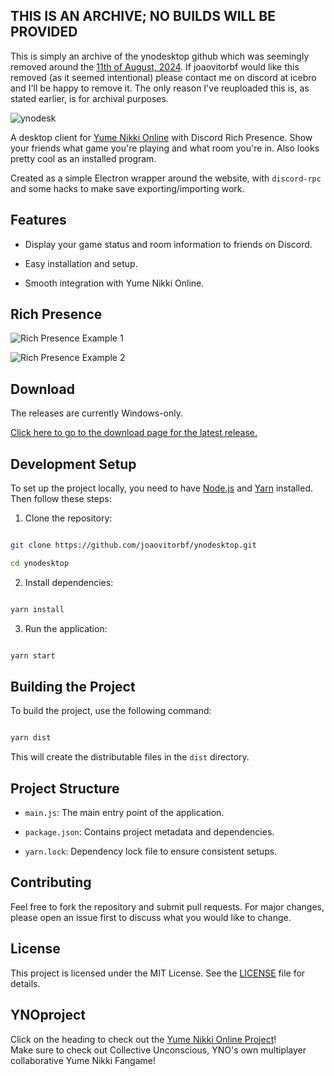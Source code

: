 ## THIS IS AN ARCHIVE; NO BUILDS WILL BE PROVIDED
This is simply an archive of the ynodesktop github which was seemingly removed around the [11th of August, 2024](https://github.com/joaovitorbf/joaovitorbf/commit/096f42041f483f51e434cc2c6bb39027b43d0431).
If joaovitorbf would like this removed (as it seemed intentional) please contact me on discord at icebro and I'll be happy to remove it. The only reason I've reuploaded this is, as stated earlier, is for archival purposes.


![ynodesk](https://user-images.githubusercontent.com/2998216/201456135-270da105-a4fa-4976-a69a-3a69e5d3fe59.png)

  

A desktop client for [Yume Nikki Online](https://ynoproject.net/) with Discord Rich Presence. Show your friends what game you're playing and what room you're in. Also looks pretty cool as an installed program.

  

Created as a simple Electron wrapper around the website, with `discord-rpc` and some hacks to make save exporting/importing work.

  

## Features

- Display your game status and room information to friends on Discord.

- Easy installation and setup.

- Smooth integration with Yume Nikki Online.

  

## Rich Presence

![Rich Presence Example 1](https://user-images.githubusercontent.com/2998216/201456282-6337d763-db5c-4fc2-b399-00b3513b1f7b.png)

![Rich Presence Example 2](https://user-images.githubusercontent.com/2998216/201456297-8cb36ebb-6400-4ae8-9804-ce51bcf3c1b5.png)

  

## Download

The releases are currently Windows-only.

[Click here to go to the download page for the latest release.](https://github.com/joaovitorbf/ynodesktop/releases/latest)

  

## Development Setup

To set up the project locally, you need to have [Node.js](https://nodejs.org/) and [Yarn](https://yarnpkg.com/) installed. Then follow these steps:

  

1. Clone the repository:

```sh

git clone https://github.com/joaovitorbf/ynodesktop.git

cd ynodesktop

```

  

2. Install dependencies:

```sh

yarn install

```

  

3. Run the application:

```sh

yarn start

```

  

## Building the Project

To build the project, use the following command:

```sh

yarn dist

```

This will create the distributable files in the `dist` directory.

  

## Project Structure

-  `main.js`: The main entry point of the application.

-  `package.json`: Contains project metadata and dependencies.

-  `yarn.lock`: Dependency lock file to ensure consistent setups.

  

## Contributing

Feel free to fork the repository and submit pull requests. For major changes, please open an issue first to discuss what you would like to change.

  

## License

This project is licensed under the MIT License. See the [LICENSE](LICENSE) file for details.

  

## YNOproject

Click on the heading to check out the [Yume Nikki Online Project](https://github.com/ynoproject)!  
Make sure to check out Collective Unconscious, YNO's own multiplayer collaborative Yume Nikki Fangame!
